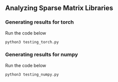 ## Analyzing Sparse Matrix Libraries

### Generating results for torch

Run the code below

```bash
python3 testing_torch.py
```

### Generating results for numpy

Run the code below

```bash
python3 testing_numpy.py
```
